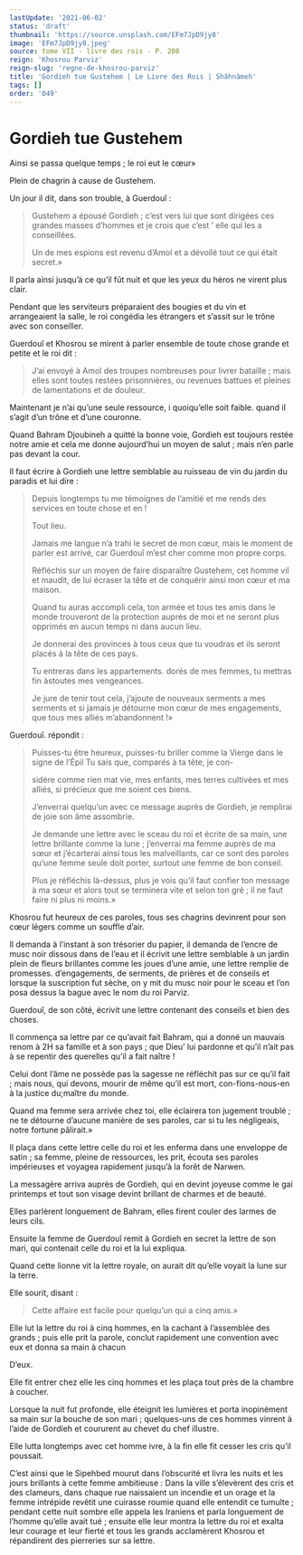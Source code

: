 ```yaml
---
lastUpdate: '2021-06-02'
status: 'draft'
thumbnail: 'https://source.unsplash.com/EFm7JpD9jy8'
image: 'EFm7JpD9jy8.jpeg'
source: tome VII - livre des rois - P. 208
reign: 'Khosrou Parviz'
reign-slug: 'regne-de-khosrou-parviz'
title: 'Gordieh tue Gustehem | Le Livre des Rois | Shâhnâmeh'
tags: []
order: '049'
---
```


# Gordieh tue Gustehem

Ainsi se passa quelque temps ; le roi eut le cœur»

Plein de chagrin à cause de Gustehem.

Un jour il dit, dans son trouble, à Guerdouî :

> Gustehem a épousé Gordieh ; c’est vers lui que sont dirigées ces grandes masses d’hommes et je crois que c’est
’ elle qui les a conseillées.
>
> Un de mes espions est revenu d’Amol et a dévoilé tout ce qui était secret.»

Il parla ainsi jusqu’à ce qu’il fût nuit et que les yeux du héros ne virent plus clair.

Pendant que les serviteurs préparaient des bougies et du vin et arrangeaient la salle, le roi congédia les étrangers et s’assit sur le trône avec son conseiller.

Guerdouî
et Khosrou se mirent à parler ensemble de toute chose grande et petite et le roi dit :

> J’ai envoyé à Amol des troupes nombreuses pour livrer bataille ; mais elles sont toutes restées prisonnières, ou revenues battues et pleines de lamentations et de douleur.

Maintenant je n’ai qu’une seule ressource, i quoiqu’elle soit faible. quand il s’agit d’un trône et d’une couronne.

Quand Bahram Djoubineh a quitté la bonne voie, Gordieh est toujours restée notre amie et cela me donne aujourd’hui un moyen de salut ; mais n’en parle pas devant la cour.

Il faut écrire à Gordieh une lettre semblable au ruisseau de vin du jardin du paradis et lui dire :

> Depuis longtemps tu me témoignes de l’amitié et me rends des services en toute chose et en !
>
> Tout lieu.
>
> Jamais me langue n’a trahi le secret de mon cœur, mais le moment de parler est arrivé, car Guerdouî m’est cher comme mon propre corps.
>
> Réfléchis sur un moyen de faire disparaître Gustehem, cet homme vil et maudit, de lui écraser la tête et de conquérir ainsi mon cœur et ma maison.
>
> Quand tu auras accompli cela, ton armée et tous tes amis dans le monde trouveront de la protection auprès de moi et ne seront plus opprimés en aucun temps ni dans aucun lieu.
>
> Je donnerai des provinces à tous ceux que tu voudras et ils seront placés à la tête de ces pays.
>
> Tu entreras dans les appartements. dorés de mes femmes, tu mettras fin àstoutes mes vengeances.
>
> Je jure de tenir tout cela, j’ajoute de nouveaux serments a mes serments et si jamais je détourne mon cœur de mes engagements, que tous mes alliés m’abandonnent !»

Guerdouî. répondit :

> Puisses-tu être heureux, puisses-tu briller comme la Vierge dans le signe de l’Épil Tu sais que, comparés à ta tête, je con-
>
> sidère comme rien mat vie, mes enfants, mes terres cultivées et mes alliés, si précieux que me soient ces biens.
>
> J’enverrai quelqu’un avec ce message auprès de Gordieh, je remplirai de joie son âme assombrie.
>
> Je demande une lettre avec le sceau du roi et écrite de sa main, une lettre brillante comme la lune ; j’enverrai ma femme auprès de ma sœur et j’écarterai ainsi tous les malveillants, car ce sont des paroles qu’une femme seule doit porter, surtout une femme de bon conseil.
>
> Plus je réfléchis là-dessus, plus je vois qu’il faut confier ton message à ma sœur et alors tout se terminera vite et selon ton gré ; il ne faut faire ni plus ni moins.»

Khosrou fut heureux de ces paroles, tous ses chagrins devinrent pour son cœur légers comme un souffle d’air.

Il demanda à l’instant à son trésorier du papier, il demanda de l’encre de musc noir dissous dans de l’eau et il écrivit une lettre semblable à un jardin plein de fleurs brillantes comme les joues d’une amie, une lettre remplie de promesses. d’engagements, de serments, de prières et de conseils et lorsque la suscription fut sèche, on y mit du musc noir pour le sceau et l’on posa dessus la bague avec le nom du roi Parviz.

Guerdouî, de son côté, écrivit une lettre contenant des conseils et bien des choses.

Il commença sa lettre par ce qu’avait fait Bahram, qui a donné un mauvais renom à 2H sa famille et à son pays ; que Dieu’ lui pardonne et qu’il n’ait pas à se repentir des querelles qu’il a fait naître !

Celui dont l’âme ne possède pas la sagesse ne réfléchit pas sur ce qu’il fait ; mais nous, qui devons, mourir de même qu’il est mort, con-fions-nous-en à la justice du;maître du monde.

Quand ma femme sera arrivée chez toi, elle éclairera ton jugement troublé ; ne te détourne d’aucune manière de ses paroles, car si tu les négligeais, notre fortune pâlirait.»

Il plaça dans cette lettre celle du roi et les enferma dans une enveloppe de satin ; sa femme, pleine de ressources, les prit, écouta ses paroles impérieuses et voyagea rapidement jusqu’à la forêt de Narwen.

La messagère arriva auprès de Gordieh, qui en devint joyeuse comme le gai printemps et tout son visage devint brillant de charmes et de beauté.

Elles parlèrent longuement de Bahram, elles firent couler des larmes de leurs cils.

Ensuite la femme de Guerdouî remit à Gordieh en secret la lettre de son mari, qui contenait celle du roi et la lui expliqua.

Quand cette lionne vit la lettre royale, on aurait dit qu’elle voyait la lune sur la terre.

Elle sourit, disant :

> Cette affaire est facile pour quelqu’un qui a cinq amis.»

Elle lut la lettre du roi à cinq hommes, en la cachant à l’assemblée des grands ; puis elle prit la parole, conclut rapidement une convention avec eux et donna sa main à chacun

D’eux.

Elle fit entrer chez elle les cinq hommes et les plaça tout près de la chambre à coucher.

Lorsque la nuit fut profonde, elle éteignit les lumières et porta inopinément sa main sur la bouche de son mari ; quelques-uns de ces hommes vinrent à l’aide de Gordieh et coururent au chevet du chef illustre.

Elle lutta longtemps avec cet homme ivre, à la fin elle fit cesser les cris qu’il poussait.

C’est ainsi que le Sipehbed mourut dans l’obscurité et livra les nuits et les jours brillants à cette femme ambitieuse : Dans la ville s’élevèrent des cris et des clameurs, dans chaque rue naissaient un incendie et un orage et la femme intrépide revêtit une cuirasse roumie quand elle entendit ce tumulte ; pendant cette nuit sombre elle appela les Iraniens et parla longuement de l’homme qu’elle avait tué ; ensuite elle leur montra la lettre du roi et exalta leur courage et leur fierté et tous les grands acclamèrent Khosrou et répandirent des pierreries sur sa lettre.
